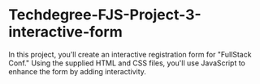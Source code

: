 # Techdegree-FJS-Project-3-interactive-form
In this project, you'll create an interactive registration form for "FullStack Conf." Using the supplied HTML and CSS files, you'll use JavaScript to enhance the form by adding interactivity. 
